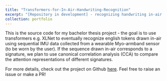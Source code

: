 ```yaml
---
title: "Transformers-for-In-Air-Handwriting-Recognition"
excerpt: "[Repository in development] - recognizing handwriting in-air for signature verification using large language models."<br/><img src='/images/time-series-transformer.png' height='500' width = '500'>"
collection: portfolio
---
```


This is the source code for my bachelor thesis project - the goal is to use transformers e.g. XLNet to eventually recognize english tokens drawn in-air using sequential IMU data collected from a wearable Myo-armband sensor (to be worn by the user). If the sequence drawn in-air corresponds to a signature, we plan to use canonical correlation analysis (CCA) to compare the attention representations of different signatures.  

For more details, check out the project on Github [here](https://github.com/harisriaz17/Transformers-for-In-Air-Handwriting-Recognition). Feel free to raise an issue or make a PR!